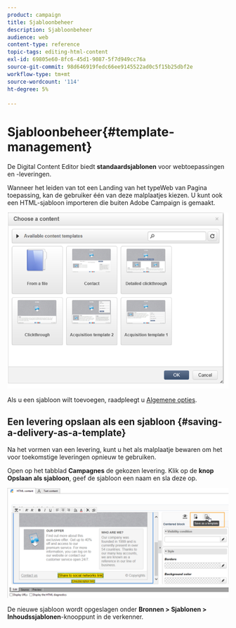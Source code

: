 ```yaml
---
product: campaign
title: Sjabloonbeheer
description: Sjabloonbeheer
audience: web
content-type: reference
topic-tags: editing-html-content
exl-id: 69805e60-8fc6-45d1-9087-5f7d949cc76a
source-git-commit: 98d646919fedc66ee9145522ad0c5f15b25dbf2e
workflow-type: tm+mt
source-wordcount: '114'
ht-degree: 5%

---
```


# Sjabloonbeheer{#template-management}

De Digital Content Editor biedt **standaardsjablonen** voor webtoepassingen en -leveringen.

Wanneer het leiden van tot een Landing van het typeWeb van Pagina toepassing, kan de gebruiker één van deze malplaatjes kiezen. U kunt ook een HTML-sjabloon importeren die buiten Adobe Campaign is gemaakt.

![](assets/dce_popup_templatechoice.png)

Als u een sjabloon wilt toevoegen, raadpleegt u [Algemene opties](../../web/using/content-editor-interface.md#global-options).

## Een levering opslaan als een sjabloon {#saving-a-delivery-as-a-template}

Na het vormen van een levering, kunt u het als malplaatje bewaren om het voor toekomstige leveringen opnieuw te gebruiken.

Open op het tabblad **Campagnes** de gekozen levering. Klik op de **knop Opslaan als sjabloon**, geef de sjabloon een naam en sla deze op.

![](assets/dce_save_model.png)

De nieuwe sjabloon wordt opgeslagen onder **Bronnen > Sjablonen > Inhoudssjablonen**-knooppunt in de verkenner.
